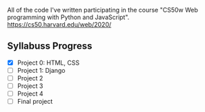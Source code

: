 All of the code I've written participating in the course "CS50w Web programming with Python and JavaScript".
<br>https://cs50.harvard.edu/web/2020/
<br>
## Syllabuss Progress ##
- [x] Project 0: HTML, CSS
- [ ] Project 1: Django
- [ ] Project 2
- [ ] Project 3
- [ ] Project 4
- [ ] Final project
